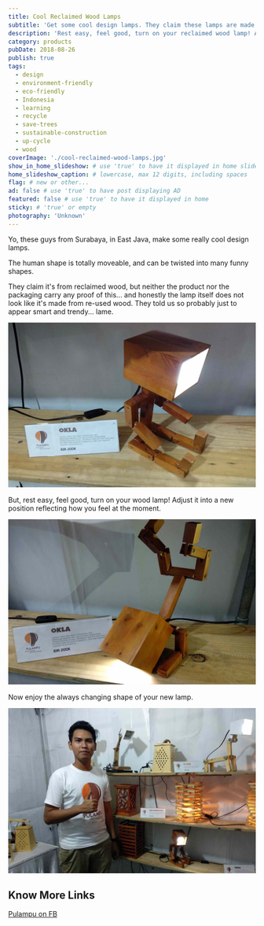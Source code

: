 ```yaml
---
title: Cool Reclaimed Wood Lamps
subtitle: 'Get some cool design lamps. They claim these lamps are made of up-cycled wood. Old timber turned into great furniture pieces. Really?!'
description: 'Rest easy, feel good, turn on your reclaimed wood lamp! Adjust it into a new position reflecting how you feel at the moment.'
category: products
pubDate: 2018-08-26
publish: true
tags:
  - design
  - environment-friendly
  - eco-friendly
  - Indonesia
  - learning
  - recycle
  - save-trees
  - sustainable-construction
  - up-cycle
  - wood
coverImage: './cool-reclaimed-wood-lamps.jpg'
show_in_home_slideshow: # use 'true' to have it displayed in home slideshow
home_slideshow_caption: # lowercase, max 12 digits, including spaces
flag: # new or other...
ad: false # use 'true' to have post displaying AD
featured: false # use 'true' to have it displayed in home
sticky: # 'true' or empty
photography: 'Unknown'
---
```


Yo, these guys from Surabaya, in East Java, make some really cool design lamps.

The human shape is totally moveable, and can be twisted into many funny shapes.

They claim it's from reclaimed wood, but neither the product nor the packaging carry any proof of this... and honestly the lamp itself does not look like it's made from re-used wood. They told us so probably just to appear smart and trendy... lame.

![Swimming, sitting or any other position you can think of!](./cool-reclaimed-wood-lamps-02.jpg)

But, rest easy, feel good, turn on your wood lamp! Adjust it into a new position reflecting how you feel at the moment.

![Yoga](./cool-reclaimed-wood-lamps-03.jpg)

Now enjoy the always changing shape of your new lamp.

![Muhammad Arifin is the designer](./cool-reclaimed-wood-lamps-04.jpg)

## Know More Links

[Pulampu on FB](https://www.facebook.com/pulampuindonesia/)
